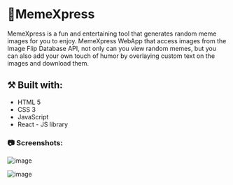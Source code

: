 # 🗿MemeXpress

MemeXpress is a fun and entertaining tool that generates random meme images for you to enjoy. MemeXpress WebApp that access images from the Image Flip Database API, not only can you view random memes, but you can also add your own touch of humor by overlaying custom text on the images and download them.

## ⚒️ Built with:

* HTML 5
* CSS 3
* JavaScript
* React - JS library

### 📷 Screenshots:

![image](https://github.com/Mirthhh08/MemeXpress/assets/92306499/17673c7a-c142-4d66-9240-045439004be2)

![image](https://github.com/Mirthhh08/MemeXpress/assets/92306499/90eba597-5164-4fc1-b131-5a2b699f4594)



